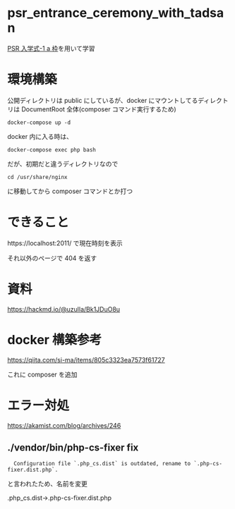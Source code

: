 <!-- @format -->

# psr_entrance_ceremony_with_tadsan

[PSR 入学式-1 a 枠](https://hackmd.io/@uzulla/Bk1JDuO8u)を用いて学習

# 環境構築

公開ディレクトリは public にしているが、docker にマウントしてるディレクトリは DocumentRoot 全体(composer コマンド実行するため)

```
docker-compose up -d
```

docker 内に入る時は、

```
docker-compose exec php bash
```

だが、初期だと違うディレクトリなので

```
cd /usr/share/nginx
```

に移動してから composer コマンドとか打つ

# できること

https://localhost:2011/
で現在時刻を表示

それ以外のページで 404 を返す

# 資料

https://hackmd.io/@uzulla/Bk1JDuO8u

# docker 構築参考

https://qiita.com/si-ma/items/805c3323ea7573f61727

これに composer を追加

# エラー対処

https://akamist.com/blog/archives/246

## ./vendor/bin/php-cs-fixer fix

```
  Configuration file `.php_cs.dist` is outdated, rename to `.php-cs-fixer.dist.php`.
```

と言われたため、名前を変更

.php_cs.dist→.php-cs-fixer.dist.php
